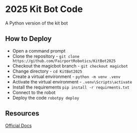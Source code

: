 # 2025 Kit Bot Code

A Python version of the kit bot

## How to Deploy

* Open a command prompt
* Clone the repository - `git clone https://github.com/FairportRobotics/KitBot2025`
* Checkout the magicbot branch - `git checkout magicbot`
* Change directory - `cd KitBot2025`
* Create a virtual environment - `python -m venv .venv`
* Activate the virtual environment - `.venv\Scripts\activate`
* Install the requirements `pip install -r requirments.txt`
* Connect to the robot
* Deploy the code `robotpy deploy`

## Resources
[Official Docs](https://docs.wpilib.org/en/stable/docs/software/python/subcommands/deploy.html)